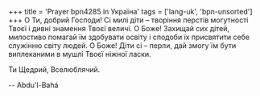 +++
title = 'Prayer bpn4285 in Україна'
tags = ['lang-uk', 'bpn-unsorted']
+++
О Ти, добрий Господи! Сі милі діти – творіння перстів могутності Твоєї і дивні знамення Твоєї величі. О Боже! Захищай сих дітей, милостиво помагай їм здобувати освіту і сподоби їх присвятити себе служінню світу людей. О Боже! Діти сі – перли, дай змогу їм бути виплеканими в мушлі Твоєї ніжної ласки.

Ти Щедрий, Вселюблячий.

-- Abdu'l-Bahá

